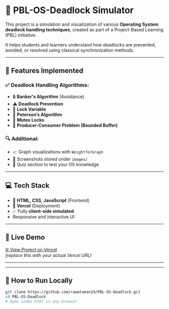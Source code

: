 # 🧠 PBL-OS-Deadlock Simulator

This project is a simulation and visualization of various **Operating System deadlock handling techniques**, created as part of a Project-Based Learning (PBL) initiative.

It helps students and learners understand how deadlocks are prevented, avoided, or resolved using classical synchronization methods.

---

## 📁 Features Implemented

### ✅ Deadlock Handling Algorithms:

- 🔒 **Banker's Algorithm** (Avoidance)
- ⚠️ **Deadlock Prevention**
- 📌 **Lock Variable**
- 🔁 **Peterson’s Algorithm**
- 🔐 **Mutex Locks**
- 🍴 **Producer-Consumer Problem (Bounded Buffer)**

### 🔍 Additional:

- 📈 Graph visualizations with `WeightforGraph`
- 📸 Screenshots stored under `images/`
- 🧠 Quiz section to test your OS knowledge

---

## 💻 Tech Stack

- 🔹 **HTML, CSS, JavaScript** (Frontend)
- 🔹 **Vercel** (Deployment)
- ✅ Fully **client-side simulated**
- Responsive and interactive UI

---

## 🚀 Live Demo

[🌐 View Project on Vercel](https://pbl-os-deadlock.vercel.app/)  
*(replace this with your actual Vercel URL)*

---


---

## 🧪 How to Run Locally

```bash
git clone https://github.com/rawataman19/PBL-OS-Deadlock.git
cd PBL-OS-Deadlock
# Open index.html in any browser
